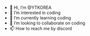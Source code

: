 - 👋 Hi, I’m @YTKOREA
- 👀 I’m interested in coding
- 🌱 I’m currently learning coding
- 💞️ I’m looking to collaborate on coding
- 📫 How to reach me by discord

<!---
YTKOREA/YTKOREA is a ✨ special ✨ repository because its `README.md` (this file) appears on your GitHub profile.
You can click the Preview link to take a look at your changes.
--->

